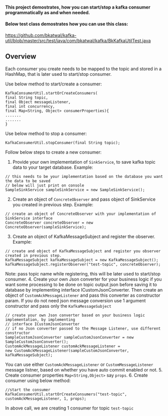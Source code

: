 #### This project demostrates, how you can start/stop a kafka consumer programmatically as and when needed.

#### Below test class demostrates how you can use this class:

https://github.com/bkatwal/kafka-util/blob/master/src/test/java/com/bkatwal/kafka/BkKafkaUtilTest.java

## Overview
Each consumer you create needs to be mapped to the topic and stored in a HashMap, that is later used to  start/stop consumer.

Use below method to start/create a consumer:
```
KafkaConsumerUtil.startOrCreateConsumers(
final String topic, 
final Object messageListener, 
final int concurrency, 
final Map<String, Object> consumerProperties){
.......
.......
}
```
Use below method to stop a consumer:
```
KafkaConsumerUtil.stopConsumer(final String topic);
```
Follow below steps to create a new consumer:

1. Provide your own implementation of `SinkService`, to save kafka topic data to your target database.
Example: 
```
// this needs to be your implementation based on the database you want the data to be saved
// below will just print on console
SampleSinkService sampleSinkService = new SampleSinkService();
```
2. Create an object of `ConcreteObserver` and pass object of SinkService you created in previous step. 
Example:
```
// create an object of ConcreteObserver with your implementation of SinkService interface
ConcreteObserver concreteObserver = new ConcreteObserver(sampleSinkService);
```
3. Create an object of KafkaMessageSubject and register the observer.
Example:
```
// create and object of KafkaMessageSubject and register you observer created in previous step.
KafkaMessageSubject kafkaMessageSubject = new KafkaMessageSubject();
kafkaMessageSubject.registerObserver("test-topic", concreteObserver);
```
Note: pass topic name while registering, this will be later used to start/stop consumer.
4. Create your own Json converter for your business logic if you want some processing to be done on topic output json before saving it to database by implementing interface ICustomJsonConverter.
Then create an object of `CustomAckMessageListener` and pass this converter as constructor param.
If you do not need json message conversion use 1 argument constructor and pass only the `KafkaMessageSubject`
```
// create your own Json converter based on your business logic implementation, by implementing
// interface ICustomJsonConverter
// if no Json converter passed to the Message Listener, use different constructor
SampleCustomJsonConverter sampleCustomJsonConverter = new SampleCustomJsonConverter();
CustomAckMessageListener customAckMessageListener =
new CustomAckMessageListener(sampleCustomJsonConverter, kafkaMessageSubject);
```
You can use either `CustomAckMessageListener` or `CustomMessageListener` message listner, based on whether you have auto commit enabled or not.
5. Create consumer properties `Map<String,Object>` say `props`.
6. Create consumer using below method:
```
//start the consumer
KafkaConsumerUtil.startOrCreateConsumers("test-topic", customAckMessageListener, 1, props);
```
In above call, we are creating 1 consumer for topic `test-topic`
